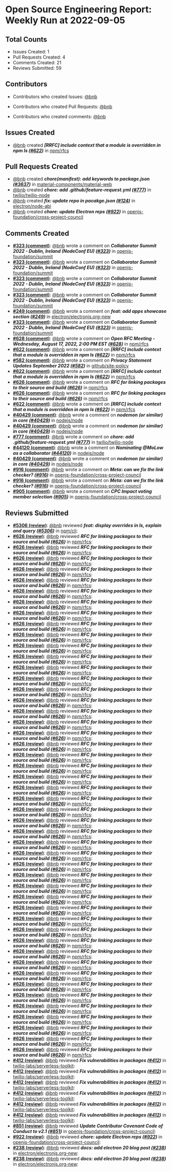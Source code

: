 # Open Source Engineering Report: Weekly Run at 2022-09-05

## Total Counts

* Issues Created: 1
* Pull Requests Created: 4
* Comments Created: 21
* Reviews Submitted: 59

## Contributors

* Contributors who created Issues: [@bnb](https://github.com/bnb)

* Contributors who created Pull Requests: [@bnb](https://github.com/bnb)

* Contributors who created comments: [@bnb](https://github.com/bnb)

## Issues Created

* [@bnb](https://github.com/bnb) created _**[RRFC] include context that a module is overridden in npm ls ([#622](https://github.com/npm/rfcs/issues/622))**_ in [npm/rfcs](https://github.com/npm/rfcs)

## Pull Requests Created

* [@bnb](https://github.com/bnb) created _**chore(manifest): add keywords to package.json ([#3637](https://github.com/material-components/material-web/pull/3637))**_ in [material-components/material-web](https://github.com/material-components/material-web)
* [@bnb](https://github.com/bnb) created _**chore: add .github/feature-request.yml ([#777](https://github.com/twilio/twilio-node/pull/777))**_ in [twilio/twilio-node](https://github.com/twilio/twilio-node)
* [@bnb](https://github.com/bnb) created _**fix: update repo in pacakge.json ([#124](https://github.com/electron/node-abi/pull/124))**_ in [electron/node-abi](https://github.com/electron/node-abi)
* [@bnb](https://github.com/bnb) created _**chore: update Electron reps ([#922](https://github.com/openjs-foundation/cross-project-council/pull/922))**_ in [openjs-foundation/cross-project-council](https://github.com/openjs-foundation/cross-project-council)

## Comments Created

* **[#323 (comment)](https://github.com/openjs-foundation/summit/issues/323#issuecomment-1231818707)**: [@bnb](https://github.com/bnb) wrote a comment on _**Collaborator Summit 2022 - Dublin, Ireland (NodeConf EU) ([#323](https://github.com/openjs-foundation/summit/issues/323))**_ in [openjs-foundation/summit](https://github.com/openjs-foundation/summit)
* **[#323 (comment)](https://github.com/openjs-foundation/summit/issues/323#issuecomment-1220997193)**: [@bnb](https://github.com/bnb) wrote a comment on _**Collaborator Summit 2022 - Dublin, Ireland (NodeConf EU) ([#323](https://github.com/openjs-foundation/summit/issues/323))**_ in [openjs-foundation/summit](https://github.com/openjs-foundation/summit)
* **[#323 (comment)](https://github.com/openjs-foundation/summit/issues/323#issuecomment-1220996507)**: [@bnb](https://github.com/bnb) wrote a comment on _**Collaborator Summit 2022 - Dublin, Ireland (NodeConf EU) ([#323](https://github.com/openjs-foundation/summit/issues/323))**_ in [openjs-foundation/summit](https://github.com/openjs-foundation/summit)
* **[#323 (comment)](https://github.com/openjs-foundation/summit/issues/323#issuecomment-1220315409)**: [@bnb](https://github.com/bnb) wrote a comment on _**Collaborator Summit 2022 - Dublin, Ireland (NodeConf EU) ([#323](https://github.com/openjs-foundation/summit/issues/323))**_ in [openjs-foundation/summit](https://github.com/openjs-foundation/summit)
* **[#249 (comment)](https://github.com/electron/electronjs.org-new/pull/249#issuecomment-1219777869)**: [@bnb](https://github.com/bnb) wrote a comment on _**feat: add apps showcase section ([#249](https://github.com/electron/electronjs.org-new/pull/249))**_ in [electron/electronjs.org-new](https://github.com/electron/electronjs.org-new)
* **[#323 (comment)](https://github.com/openjs-foundation/summit/issues/323#issuecomment-1218468316)**: [@bnb](https://github.com/bnb) wrote a comment on _**Collaborator Summit 2022 - Dublin, Ireland (NodeConf EU) ([#323](https://github.com/openjs-foundation/summit/issues/323))**_ in [openjs-foundation/summit](https://github.com/openjs-foundation/summit)
* **[#628 (comment)](https://github.com/npm/rfcs/issues/628#issuecomment-1218324237)**: [@bnb](https://github.com/bnb) wrote a comment on _**Open RFC Meeting - Wednesday, August 17, 2022, 2:00 PM EST ([#628](https://github.com/npm/rfcs/issues/628))**_ in [npm/rfcs](https://github.com/npm/rfcs)
* **[#622 (comment)](https://github.com/npm/rfcs/issues/622#issuecomment-1217515051)**: [@bnb](https://github.com/bnb) wrote a comment on _**[RRFC] include context that a module is overridden in npm ls ([#622](https://github.com/npm/rfcs/issues/622))**_ in [npm/rfcs](https://github.com/npm/rfcs)
* **[#582 (comment)](https://github.com/github/site-policy/pull/582#issuecomment-1209538343)**: [@bnb](https://github.com/bnb) wrote a comment on _**Privacy Statement Updates September 2022 ([#582](https://github.com/github/site-policy/pull/582))**_ in [github/site-policy](https://github.com/github/site-policy)
* **[#622 (comment)](https://github.com/npm/rfcs/issues/622#issuecomment-1208677713)**: [@bnb](https://github.com/bnb) wrote a comment on _**[RRFC] include context that a module is overridden in npm ls ([#622](https://github.com/npm/rfcs/issues/622))**_ in [npm/rfcs](https://github.com/npm/rfcs)
* **[#626 (comment)](https://github.com/npm/rfcs/pull/626#issuecomment-1208404501)**: [@bnb](https://github.com/bnb) wrote a comment on _**RFC for linking packages to their source and build ([#626](https://github.com/npm/rfcs/pull/626))**_ in [npm/rfcs](https://github.com/npm/rfcs)
* **[#626 (comment)](https://github.com/npm/rfcs/pull/626#issuecomment-1208359826)**: [@bnb](https://github.com/bnb) wrote a comment on _**RFC for linking packages to their source and build ([#626](https://github.com/npm/rfcs/pull/626))**_ in [npm/rfcs](https://github.com/npm/rfcs)
* **[#622 (comment)](https://github.com/npm/rfcs/issues/622#issuecomment-1206770524)**: [@bnb](https://github.com/bnb) wrote a comment on _**[RRFC] include context that a module is overridden in npm ls ([#622](https://github.com/npm/rfcs/issues/622))**_ in [npm/rfcs](https://github.com/npm/rfcs)
* **[#40429 (comment)](https://github.com/nodejs/node/issues/40429#issuecomment-1204434351)**: [@bnb](https://github.com/bnb) wrote a comment on _**nodemon (or similar) in core ([#40429](https://github.com/nodejs/node/issues/40429))**_ in [nodejs/node](https://github.com/nodejs/node)
* **[#40429 (comment)](https://github.com/nodejs/node/issues/40429#issuecomment-1204433046)**: [@bnb](https://github.com/bnb) wrote a comment on _**nodemon (or similar) in core ([#40429](https://github.com/nodejs/node/issues/40429))**_ in [nodejs/node](https://github.com/nodejs/node)
* **[#777 (comment)](https://github.com/twilio/twilio-node/pull/777#issuecomment-1204275170)**: [@bnb](https://github.com/bnb) wrote a comment on _**chore: add .github/feature-request.yml ([#777](https://github.com/twilio/twilio-node/pull/777))**_ in [twilio/twilio-node](https://github.com/twilio/twilio-node)
* **[#44120 (comment)](https://github.com/nodejs/node/issues/44120#issuecomment-1204266631)**: [@bnb](https://github.com/bnb) wrote a comment on _**Nominating @MoLow as a collaborator ([#44120](https://github.com/nodejs/node/issues/44120))**_ in [nodejs/node](https://github.com/nodejs/node)
* **[#40429 (comment)](https://github.com/nodejs/node/issues/40429#issuecomment-1203500647)**: [@bnb](https://github.com/bnb) wrote a comment on _**nodemon (or similar) in core ([#40429](https://github.com/nodejs/node/issues/40429))**_ in [nodejs/node](https://github.com/nodejs/node)
* **[#916 (comment)](https://github.com/openjs-foundation/cross-project-council/issues/916#issuecomment-1202933213)**: [@bnb](https://github.com/bnb) wrote a comment on _**Meta: can we fix the link checker? ([#916](https://github.com/openjs-foundation/cross-project-council/issues/916))**_ in [openjs-foundation/cross-project-council](https://github.com/openjs-foundation/cross-project-council)
* **[#916 (comment)](https://github.com/openjs-foundation/cross-project-council/issues/916#issuecomment-1202932048)**: [@bnb](https://github.com/bnb) wrote a comment on _**Meta: can we fix the link checker? ([#916](https://github.com/openjs-foundation/cross-project-council/issues/916))**_ in [openjs-foundation/cross-project-council](https://github.com/openjs-foundation/cross-project-council)
* **[#905 (comment)](https://github.com/openjs-foundation/cross-project-council/issues/905#issuecomment-1201763533)**: [@bnb](https://github.com/bnb) wrote a comment on _**CPC Impact voting member selection ([#905](https://github.com/openjs-foundation/cross-project-council/issues/905))**_ in [openjs-foundation/cross-project-council](https://github.com/openjs-foundation/cross-project-council)

## Reviews Submitted

* **[#5306 (review)](https://github.com/npm/cli/pull/5306#pullrequestreview-1075098980)**: [@bnb](https://github.com/bnb) reviewed _**feat: display overrides in ls, explain and query ([#5306](https://github.com/npm/cli/pull/5306))**_ in [npm/cli](https://github.com/npm/cli): 
* **[#626 (review)](https://github.com/npm/rfcs/pull/626#pullrequestreview-1067198775)**: [@bnb](https://github.com/bnb) reviewed _**RFC for linking packages to their source and build ([#626](https://github.com/npm/rfcs/pull/626))**_ in [npm/rfcs](https://github.com/npm/rfcs): 
* **[#626 (review)](https://github.com/npm/rfcs/pull/626#pullrequestreview-1067188571)**: [@bnb](https://github.com/bnb) reviewed _**RFC for linking packages to their source and build ([#626](https://github.com/npm/rfcs/pull/626))**_ in [npm/rfcs](https://github.com/npm/rfcs): 
* **[#626 (review)](https://github.com/npm/rfcs/pull/626#pullrequestreview-1067187831)**: [@bnb](https://github.com/bnb) reviewed _**RFC for linking packages to their source and build ([#626](https://github.com/npm/rfcs/pull/626))**_ in [npm/rfcs](https://github.com/npm/rfcs): 
* **[#626 (review)](https://github.com/npm/rfcs/pull/626#pullrequestreview-1067175443)**: [@bnb](https://github.com/bnb) reviewed _**RFC for linking packages to their source and build ([#626](https://github.com/npm/rfcs/pull/626))**_ in [npm/rfcs](https://github.com/npm/rfcs): 
* **[#626 (review)](https://github.com/npm/rfcs/pull/626#pullrequestreview-1067168782)**: [@bnb](https://github.com/bnb) reviewed _**RFC for linking packages to their source and build ([#626](https://github.com/npm/rfcs/pull/626))**_ in [npm/rfcs](https://github.com/npm/rfcs): 
* **[#626 (review)](https://github.com/npm/rfcs/pull/626#pullrequestreview-1067062082)**: [@bnb](https://github.com/bnb) reviewed _**RFC for linking packages to their source and build ([#626](https://github.com/npm/rfcs/pull/626))**_ in [npm/rfcs](https://github.com/npm/rfcs): 
* **[#626 (review)](https://github.com/npm/rfcs/pull/626#pullrequestreview-1065780566)**: [@bnb](https://github.com/bnb) reviewed _**RFC for linking packages to their source and build ([#626](https://github.com/npm/rfcs/pull/626))**_ in [npm/rfcs](https://github.com/npm/rfcs): 
* **[#626 (review)](https://github.com/npm/rfcs/pull/626#pullrequestreview-1065778295)**: [@bnb](https://github.com/bnb) reviewed _**RFC for linking packages to their source and build ([#626](https://github.com/npm/rfcs/pull/626))**_ in [npm/rfcs](https://github.com/npm/rfcs): 
* **[#626 (review)](https://github.com/npm/rfcs/pull/626#pullrequestreview-1065775700)**: [@bnb](https://github.com/bnb) reviewed _**RFC for linking packages to their source and build ([#626](https://github.com/npm/rfcs/pull/626))**_ in [npm/rfcs](https://github.com/npm/rfcs): 
* **[#626 (review)](https://github.com/npm/rfcs/pull/626#pullrequestreview-1065774819)**: [@bnb](https://github.com/bnb) reviewed _**RFC for linking packages to their source and build ([#626](https://github.com/npm/rfcs/pull/626))**_ in [npm/rfcs](https://github.com/npm/rfcs): 
* **[#626 (review)](https://github.com/npm/rfcs/pull/626#pullrequestreview-1065771990)**: [@bnb](https://github.com/bnb) reviewed _**RFC for linking packages to their source and build ([#626](https://github.com/npm/rfcs/pull/626))**_ in [npm/rfcs](https://github.com/npm/rfcs): 
* **[#626 (review)](https://github.com/npm/rfcs/pull/626#pullrequestreview-1065770595)**: [@bnb](https://github.com/bnb) reviewed _**RFC for linking packages to their source and build ([#626](https://github.com/npm/rfcs/pull/626))**_ in [npm/rfcs](https://github.com/npm/rfcs): 
* **[#626 (review)](https://github.com/npm/rfcs/pull/626#pullrequestreview-1065768800)**: [@bnb](https://github.com/bnb) reviewed _**RFC for linking packages to their source and build ([#626](https://github.com/npm/rfcs/pull/626))**_ in [npm/rfcs](https://github.com/npm/rfcs): 
* **[#626 (review)](https://github.com/npm/rfcs/pull/626#pullrequestreview-1065767680)**: [@bnb](https://github.com/bnb) reviewed _**RFC for linking packages to their source and build ([#626](https://github.com/npm/rfcs/pull/626))**_ in [npm/rfcs](https://github.com/npm/rfcs): 
* **[#626 (review)](https://github.com/npm/rfcs/pull/626#pullrequestreview-1065766336)**: [@bnb](https://github.com/bnb) reviewed _**RFC for linking packages to their source and build ([#626](https://github.com/npm/rfcs/pull/626))**_ in [npm/rfcs](https://github.com/npm/rfcs): 
* **[#626 (review)](https://github.com/npm/rfcs/pull/626#pullrequestreview-1065764703)**: [@bnb](https://github.com/bnb) reviewed _**RFC for linking packages to their source and build ([#626](https://github.com/npm/rfcs/pull/626))**_ in [npm/rfcs](https://github.com/npm/rfcs): 
* **[#626 (review)](https://github.com/npm/rfcs/pull/626#pullrequestreview-1065764317)**: [@bnb](https://github.com/bnb) reviewed _**RFC for linking packages to their source and build ([#626](https://github.com/npm/rfcs/pull/626))**_ in [npm/rfcs](https://github.com/npm/rfcs): 
* **[#626 (review)](https://github.com/npm/rfcs/pull/626#pullrequestreview-1065762704)**: [@bnb](https://github.com/bnb) reviewed _**RFC for linking packages to their source and build ([#626](https://github.com/npm/rfcs/pull/626))**_ in [npm/rfcs](https://github.com/npm/rfcs): 
* **[#626 (review)](https://github.com/npm/rfcs/pull/626#pullrequestreview-1065761402)**: [@bnb](https://github.com/bnb) reviewed _**RFC for linking packages to their source and build ([#626](https://github.com/npm/rfcs/pull/626))**_ in [npm/rfcs](https://github.com/npm/rfcs): 
* **[#626 (review)](https://github.com/npm/rfcs/pull/626#pullrequestreview-1065760981)**: [@bnb](https://github.com/bnb) reviewed _**RFC for linking packages to their source and build ([#626](https://github.com/npm/rfcs/pull/626))**_ in [npm/rfcs](https://github.com/npm/rfcs): 
* **[#626 (review)](https://github.com/npm/rfcs/pull/626#pullrequestreview-1065760284)**: [@bnb](https://github.com/bnb) reviewed _**RFC for linking packages to their source and build ([#626](https://github.com/npm/rfcs/pull/626))**_ in [npm/rfcs](https://github.com/npm/rfcs): 
* **[#626 (review)](https://github.com/npm/rfcs/pull/626#pullrequestreview-1065756431)**: [@bnb](https://github.com/bnb) reviewed _**RFC for linking packages to their source and build ([#626](https://github.com/npm/rfcs/pull/626))**_ in [npm/rfcs](https://github.com/npm/rfcs): 
* **[#626 (review)](https://github.com/npm/rfcs/pull/626#pullrequestreview-1065756025)**: [@bnb](https://github.com/bnb) reviewed _**RFC for linking packages to their source and build ([#626](https://github.com/npm/rfcs/pull/626))**_ in [npm/rfcs](https://github.com/npm/rfcs): 
* **[#626 (review)](https://github.com/npm/rfcs/pull/626#pullrequestreview-1065753989)**: [@bnb](https://github.com/bnb) reviewed _**RFC for linking packages to their source and build ([#626](https://github.com/npm/rfcs/pull/626))**_ in [npm/rfcs](https://github.com/npm/rfcs): 
* **[#626 (review)](https://github.com/npm/rfcs/pull/626#pullrequestreview-1065751658)**: [@bnb](https://github.com/bnb) reviewed _**RFC for linking packages to their source and build ([#626](https://github.com/npm/rfcs/pull/626))**_ in [npm/rfcs](https://github.com/npm/rfcs): 
* **[#626 (review)](https://github.com/npm/rfcs/pull/626#pullrequestreview-1065750920)**: [@bnb](https://github.com/bnb) reviewed _**RFC for linking packages to their source and build ([#626](https://github.com/npm/rfcs/pull/626))**_ in [npm/rfcs](https://github.com/npm/rfcs): 
* **[#626 (review)](https://github.com/npm/rfcs/pull/626#pullrequestreview-1065748167)**: [@bnb](https://github.com/bnb) reviewed _**RFC for linking packages to their source and build ([#626](https://github.com/npm/rfcs/pull/626))**_ in [npm/rfcs](https://github.com/npm/rfcs): 
* **[#626 (review)](https://github.com/npm/rfcs/pull/626#pullrequestreview-1065738870)**: [@bnb](https://github.com/bnb) reviewed _**RFC for linking packages to their source and build ([#626](https://github.com/npm/rfcs/pull/626))**_ in [npm/rfcs](https://github.com/npm/rfcs): 
* **[#626 (review)](https://github.com/npm/rfcs/pull/626#pullrequestreview-1065737951)**: [@bnb](https://github.com/bnb) reviewed _**RFC for linking packages to their source and build ([#626](https://github.com/npm/rfcs/pull/626))**_ in [npm/rfcs](https://github.com/npm/rfcs): 
* **[#626 (review)](https://github.com/npm/rfcs/pull/626#pullrequestreview-1065731345)**: [@bnb](https://github.com/bnb) reviewed _**RFC for linking packages to their source and build ([#626](https://github.com/npm/rfcs/pull/626))**_ in [npm/rfcs](https://github.com/npm/rfcs): 
* **[#626 (review)](https://github.com/npm/rfcs/pull/626#pullrequestreview-1065728686)**: [@bnb](https://github.com/bnb) reviewed _**RFC for linking packages to their source and build ([#626](https://github.com/npm/rfcs/pull/626))**_ in [npm/rfcs](https://github.com/npm/rfcs): 
* **[#626 (review)](https://github.com/npm/rfcs/pull/626#pullrequestreview-1065723451)**: [@bnb](https://github.com/bnb) reviewed _**RFC for linking packages to their source and build ([#626](https://github.com/npm/rfcs/pull/626))**_ in [npm/rfcs](https://github.com/npm/rfcs): 
* **[#626 (review)](https://github.com/npm/rfcs/pull/626#pullrequestreview-1065716322)**: [@bnb](https://github.com/bnb) reviewed _**RFC for linking packages to their source and build ([#626](https://github.com/npm/rfcs/pull/626))**_ in [npm/rfcs](https://github.com/npm/rfcs): 
* **[#626 (review)](https://github.com/npm/rfcs/pull/626#pullrequestreview-1065711322)**: [@bnb](https://github.com/bnb) reviewed _**RFC for linking packages to their source and build ([#626](https://github.com/npm/rfcs/pull/626))**_ in [npm/rfcs](https://github.com/npm/rfcs): 
* **[#626 (review)](https://github.com/npm/rfcs/pull/626#pullrequestreview-1065696488)**: [@bnb](https://github.com/bnb) reviewed _**RFC for linking packages to their source and build ([#626](https://github.com/npm/rfcs/pull/626))**_ in [npm/rfcs](https://github.com/npm/rfcs): 
* **[#626 (review)](https://github.com/npm/rfcs/pull/626#pullrequestreview-1065690677)**: [@bnb](https://github.com/bnb) reviewed _**RFC for linking packages to their source and build ([#626](https://github.com/npm/rfcs/pull/626))**_ in [npm/rfcs](https://github.com/npm/rfcs): 
* **[#626 (review)](https://github.com/npm/rfcs/pull/626#pullrequestreview-1065687421)**: [@bnb](https://github.com/bnb) reviewed _**RFC for linking packages to their source and build ([#626](https://github.com/npm/rfcs/pull/626))**_ in [npm/rfcs](https://github.com/npm/rfcs): 
* **[#626 (review)](https://github.com/npm/rfcs/pull/626#pullrequestreview-1065686043)**: [@bnb](https://github.com/bnb) reviewed _**RFC for linking packages to their source and build ([#626](https://github.com/npm/rfcs/pull/626))**_ in [npm/rfcs](https://github.com/npm/rfcs): 
* **[#626 (review)](https://github.com/npm/rfcs/pull/626#pullrequestreview-1065683782)**: [@bnb](https://github.com/bnb) reviewed _**RFC for linking packages to their source and build ([#626](https://github.com/npm/rfcs/pull/626))**_ in [npm/rfcs](https://github.com/npm/rfcs): 
* **[#626 (review)](https://github.com/npm/rfcs/pull/626#pullrequestreview-1065680786)**: [@bnb](https://github.com/bnb) reviewed _**RFC for linking packages to their source and build ([#626](https://github.com/npm/rfcs/pull/626))**_ in [npm/rfcs](https://github.com/npm/rfcs): 
* **[#626 (review)](https://github.com/npm/rfcs/pull/626#pullrequestreview-1065669331)**: [@bnb](https://github.com/bnb) reviewed _**RFC for linking packages to their source and build ([#626](https://github.com/npm/rfcs/pull/626))**_ in [npm/rfcs](https://github.com/npm/rfcs): 
* **[#626 (review)](https://github.com/npm/rfcs/pull/626#pullrequestreview-1065664539)**: [@bnb](https://github.com/bnb) reviewed _**RFC for linking packages to their source and build ([#626](https://github.com/npm/rfcs/pull/626))**_ in [npm/rfcs](https://github.com/npm/rfcs): 
* **[#626 (review)](https://github.com/npm/rfcs/pull/626#pullrequestreview-1065659157)**: [@bnb](https://github.com/bnb) reviewed _**RFC for linking packages to their source and build ([#626](https://github.com/npm/rfcs/pull/626))**_ in [npm/rfcs](https://github.com/npm/rfcs): 
* **[#626 (review)](https://github.com/npm/rfcs/pull/626#pullrequestreview-1065657219)**: [@bnb](https://github.com/bnb) reviewed _**RFC for linking packages to their source and build ([#626](https://github.com/npm/rfcs/pull/626))**_ in [npm/rfcs](https://github.com/npm/rfcs): 
* **[#626 (review)](https://github.com/npm/rfcs/pull/626#pullrequestreview-1065655056)**: [@bnb](https://github.com/bnb) reviewed _**RFC for linking packages to their source and build ([#626](https://github.com/npm/rfcs/pull/626))**_ in [npm/rfcs](https://github.com/npm/rfcs): 
* **[#626 (review)](https://github.com/npm/rfcs/pull/626#pullrequestreview-1065652423)**: [@bnb](https://github.com/bnb) reviewed _**RFC for linking packages to their source and build ([#626](https://github.com/npm/rfcs/pull/626))**_ in [npm/rfcs](https://github.com/npm/rfcs): 
* **[#626 (review)](https://github.com/npm/rfcs/pull/626#pullrequestreview-1065650510)**: [@bnb](https://github.com/bnb) reviewed _**RFC for linking packages to their source and build ([#626](https://github.com/npm/rfcs/pull/626))**_ in [npm/rfcs](https://github.com/npm/rfcs): 
* **[#626 (review)](https://github.com/npm/rfcs/pull/626#pullrequestreview-1065629811)**: [@bnb](https://github.com/bnb) reviewed _**RFC for linking packages to their source and build ([#626](https://github.com/npm/rfcs/pull/626))**_ in [npm/rfcs](https://github.com/npm/rfcs): 
* **[#412 (review)](https://github.com/twilio-labs/serverless-toolkit/pull/412#pullrequestreview-1064201924)**: [@bnb](https://github.com/bnb) reviewed _**Fix vulnerabilities in packages ([#412](https://github.com/twilio-labs/serverless-toolkit/pull/412))**_ in [twilio-labs/serverless-toolkit](https://github.com/twilio-labs/serverless-toolkit): 
* **[#412 (review)](https://github.com/twilio-labs/serverless-toolkit/pull/412#pullrequestreview-1064199869)**: [@bnb](https://github.com/bnb) reviewed _**Fix vulnerabilities in packages ([#412](https://github.com/twilio-labs/serverless-toolkit/pull/412))**_ in [twilio-labs/serverless-toolkit](https://github.com/twilio-labs/serverless-toolkit): 
* **[#412 (review)](https://github.com/twilio-labs/serverless-toolkit/pull/412#pullrequestreview-1064197023)**: [@bnb](https://github.com/bnb) reviewed _**Fix vulnerabilities in packages ([#412](https://github.com/twilio-labs/serverless-toolkit/pull/412))**_ in [twilio-labs/serverless-toolkit](https://github.com/twilio-labs/serverless-toolkit): 
* **[#412 (review)](https://github.com/twilio-labs/serverless-toolkit/pull/412#pullrequestreview-1064191031)**: [@bnb](https://github.com/bnb) reviewed _**Fix vulnerabilities in packages ([#412](https://github.com/twilio-labs/serverless-toolkit/pull/412))**_ in [twilio-labs/serverless-toolkit](https://github.com/twilio-labs/serverless-toolkit): 
* **[#412 (review)](https://github.com/twilio-labs/serverless-toolkit/pull/412#pullrequestreview-1064182138)**: [@bnb](https://github.com/bnb) reviewed _**Fix vulnerabilities in packages ([#412](https://github.com/twilio-labs/serverless-toolkit/pull/412))**_ in [twilio-labs/serverless-toolkit](https://github.com/twilio-labs/serverless-toolkit): 
* **[#412 (review)](https://github.com/twilio-labs/serverless-toolkit/pull/412#pullrequestreview-1064178160)**: [@bnb](https://github.com/bnb) reviewed _**Fix vulnerabilities in packages ([#412](https://github.com/twilio-labs/serverless-toolkit/pull/412))**_ in [twilio-labs/serverless-toolkit](https://github.com/twilio-labs/serverless-toolkit): 
* **[#851 (review)](https://github.com/openjs-foundation/cross-project-council/pull/851#pullrequestreview-1059082027)**: [@bnb](https://github.com/bnb) reviewed _**Update Contributor Covenant Code of Conduct to v2.1 ([#851](https://github.com/openjs-foundation/cross-project-council/pull/851))**_ in [openjs-foundation/cross-project-council](https://github.com/openjs-foundation/cross-project-council): 
* **[#922 (review)](https://github.com/openjs-foundation/cross-project-council/pull/922#pullrequestreview-1059079483)**: [@bnb](https://github.com/bnb) reviewed _**chore: update Electron reps ([#922](https://github.com/openjs-foundation/cross-project-council/pull/922))**_ in [openjs-foundation/cross-project-council](https://github.com/openjs-foundation/cross-project-council): 
* **[#238 (review)](https://github.com/electron/electronjs.org-new/pull/238#pullrequestreview-1059072921)**: [@bnb](https://github.com/bnb) reviewed _**docs: add electron 20 blog post ([#238](https://github.com/electron/electronjs.org-new/pull/238))**_ in [electron/electronjs.org-new](https://github.com/electron/electronjs.org-new): 
* **[#238 (review)](https://github.com/electron/electronjs.org-new/pull/238#pullrequestreview-1059062740)**: [@bnb](https://github.com/bnb) reviewed _**docs: add electron 20 blog post ([#238](https://github.com/electron/electronjs.org-new/pull/238))**_ in [electron/electronjs.org-new](https://github.com/electron/electronjs.org-new): 